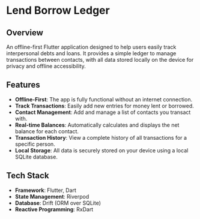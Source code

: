 # Lend Borrow Ledger

## Overview

An offline-first Flutter application designed to help users easily track interpersonal debts and loans. It provides a simple ledger to manage transactions between contacts, with all data stored locally on the device for privacy and offline accessibility.

## Features

- **Offline-First**: The app is fully functional without an internet connection.
- **Track Transactions**: Easily add new entries for money lent or borrowed.
- **Contact Management**: Add and manage a list of contacts you transact with.
- **Real-time Balances**: Automatically calculates and displays the net balance for each contact.
- **Transaction History**: View a complete history of all transactions for a specific person.
- **Local Storage**: All data is securely stored on your device using a local SQLite database.

## Tech Stack

- **Framework**: Flutter, Dart
- **State Management**: Riverpod
- **Database**: Drift (ORM over SQLite)
- **Reactive Programming**: RxDart
